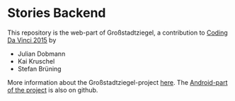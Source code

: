 # Stories Backend

This repository is the web-part of Großstadtziegel, a contribution to [Coding Da Vinci 2015](http://codingdavinci.de) by

  * Julian Dobmann
  * Kai Kruschel
  * Stefan Brüning

More information about the Großstadtziegel-project [here](http://elab-kh-berlin.de/courses/cod1ng_dav1nc1/?cat=11).
The [Android-part of the project](https://github.com/juffel/SimpleAudioRecorder) is also on github.
